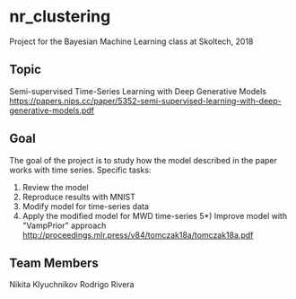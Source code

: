 # nr_clustering
Project for the Bayesian Machine Learning class at Skoltech, 2018

## Topic
Semi-supervised Time-Series Learning with Deep Generative Models
https://papers.nips.cc/paper/5352-semi-supervised-learning-with-deep-generative-models.pdf

## Goal
The goal of the project is to study how the model described in the paper works with time series.
Specific tasks:
1) Review the model
2) Reproduce results with MNIST
3) Modify model for time-series data
4) Apply the modified model for MWD time-series
5*) Improve model with "VampPrior" approach http://proceedings.mlr.press/v84/tomczak18a/tomczak18a.pdf 

## Team Members
Nikita Klyuchnikov
Rodrigo Rivera